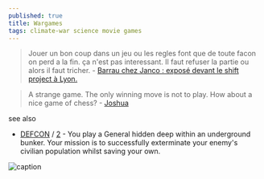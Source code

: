 ```yaml
---
published: true
title: Wargames
tags: climate-war science movie games
---
```

> Jouer un bon coup dans un jeu ou les regles font que de toute facon on perd a la fin. ça n'est pas interessant. Il faut refuser la partie ou alors il faut tricher. - [Barrau chez Janco : exposé devant le shift project à Lyon.](https://youtu.be/VajcUf7xRTQ?t=3140)

> A strange game. The only winning move is not to play. How about a nice game of chess? - [Joshua](https://www.quotes.net/movies/wargames_12413)

see also
- [DEFCON](https://store.steampowered.com/app/1520/DEFCON/) / [2](https://defcon.fileplanet.com/) - You play a General hidden deep within an underground bunker. Your mission is to successfully exterminate your enemy's civilian population whilst saving your own.

![caption](https://external-content.duckduckgo.com/iu/?u=https%3A%2F%2Fscifiempire.net%2Fwordpress%2Fwp-content%2Fuploads%2F2015%2F11%2FPhoto-compilation-Wargames.jpg&f=1&nofb=1)